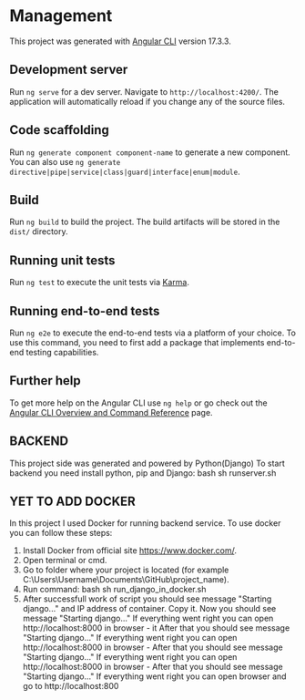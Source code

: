 # Management

This project was generated with [Angular CLI](https://github.com/angular/angular-cli) version 17.3.3.

## Development server

Run `ng serve` for a dev server. Navigate to `http://localhost:4200/`. The application will automatically reload if you change any of the source files.

## Code scaffolding

Run `ng generate component component-name` to generate a new component. You can also use `ng generate directive|pipe|service|class|guard|interface|enum|module`.

## Build

Run `ng build` to build the project. The build artifacts will be stored in the `dist/` directory.

## Running unit tests

Run `ng test` to execute the unit tests via [Karma](https://karma-runner.github.io).

## Running end-to-end tests

Run `ng e2e` to execute the end-to-end tests via a platform of your choice. To use this command, you need to first add a package that implements end-to-end testing capabilities.

## Further help

To get more help on the Angular CLI use `ng help` or go check out the [Angular CLI Overview and Command Reference](https://angular.io/cli) page.


## BACKEND

This project side was generated and powered by Python(Django)
To start backend you need install python, pip and Django:
bash
sh runserver.sh


## YET TO ADD DOCKER
In this project I used Docker for running backend service. To use docker you can follow these steps:
1. Install Docker from official site https://www.docker.com/.
2. Open terminal or cmd.
3. Go to folder where your project is located (for example C:\Users\Username\Documents\GitHub\project_name\).
4. Run command:
   bash
   sh run_django_in_docker.sh
5. After successfull work of script you should see message "Starting django..." and IP address of container. Copy it.
Now you should see message "Starting django..." If everything went right you can open http://localhost:8000 in browser - it
After that you should see message "Starting django..." If everything went right you can open http://localhost:8000 in browser -
After that you should see message "Starting django..." If everything went right you can open http://localhost:8000 in browser -
After that you should see message "Starting django..." If everything went right you can open browser and go to http://localhost:800 
